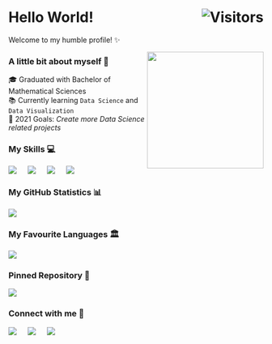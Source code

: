 # Hello World! <img align="right" alt="Visitors" src="https://visitor-badge.laobi.icu/badge?page_id=shafiqdeb.shafiqdeb"/>

Welcome to my humble profile! ✨ <br>

<img align='right' src="https://media.giphy.com/media/M9gbBd9nbDrOTu1Mqx/giphy.gif" width="230">

### A little bit about myself 👤
🎓 Graduated with Bachelor of Mathematical Sciences <br>
📚 Currently learning `Data Science` and `Data Visualization` <br>
📝 2021 Goals: *Create more Data Science related projects* <br>

### My Skills 💻

[![](https://img.shields.io/badge/Python-3776AB?style=for-the-badge&logo=python&logoColor=white)](#) &emsp;
[![](https://img.shields.io/badge/Pandas-3e5e78?style=for-the-badge&logo=pandas&logoColor=white)](#) &emsp;
[![](https://img.shields.io/badge/numpy-695170?style=for-the-badge&logo=numpy&logoColor=white)](#) &emsp;
[![](https://img.shields.io/badge/ScikitLearn-389cc7?style=for-the-badge&logo=scikit-learn&logoColor=white)](#) &emsp;

### My GitHub Statistics 📊

![](https://github-readme-stats.vercel.app/api?username=shafiqdeb&show_icons=true&theme=dark&count_private=true&icon_color=439975&text_color=6e6e6e&hide_border=True&hide_title=True)

### My Favourite Languages 🏛

[![](https://github-readme-stats.vercel.app/api/top-langs/?username=shafiqdeb&theme=dark&layout=compact&hide_border=True&hide_title=True)](https://github.com/shafiqdeb/github-readme-stats)

### Pinned Repository 📌

[![](https://github-readme-stats.vercel.app/api/pin/?username=shafiqdeb&repo=Business-Analytic-Project&theme=dark&hide_border=True)](https://github.com/shafiqdeb/Business-Analytic-Project)

### Connect with me 👥

[![](https://img.shields.io/badge/LinkedIn-0077B5?style=for-the-badge&logo=linkedin&logoColor=white)](https://www.linkedin.com/in/shafiqdebayan/) &emsp;
[![](https://img.shields.io/badge/Kaggle-00599C?style=for-the-badge&logo=kaggle&logoColor=white)](https://www.kaggle.com/pikdeb/) &emsp;
[![](https://img.shields.io/badge/Gmail-D14836?style=for-the-badge&logo=gmail&logoColor=white)](mailto:shafiqdebayan@gmail.com) &emsp;
